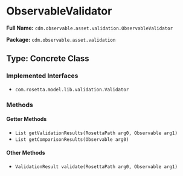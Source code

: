 # ObservableValidator

**Full Name:** `cdm.observable.asset.validation.ObservableValidator`

**Package:** `cdm.observable.asset.validation`

## Type: Concrete Class

### Implemented Interfaces

- `com.rosetta.model.lib.validation.Validator`

### Methods

#### Getter Methods

- `List getValidationResults(RosettaPath arg0, Observable arg1)`
- `List getComparisonResults(Observable arg0)`

#### Other Methods

- `ValidationResult validate(RosettaPath arg0, Observable arg1)`

